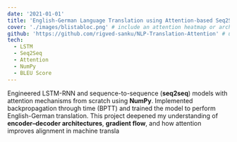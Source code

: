 ```yaml
---
date: '2021-01-01'
title: 'English-German Language Translation using Attention-based Seq2Seq'
cover: './images/blistabloc.png' # include an attention heatmap or architecture diagram
github: 'https://github.com/rigved-sanku/NLP-Translation-Attention' # update if different
tech:
  - LSTM
  - Seq2Seq
  - Attention
  - NumPy
  - BLEU Score
---
```


Engineered LSTM-RNN and sequence-to-sequence (**seq2seq**) models with attention mechanisms from scratch using **NumPy**. Implemented backpropagation through time (BPTT) and trained the model to perform English-German translation. This project deepened my understanding of **encoder–decoder architectures**, **gradient flow**, and how attention improves alignment in machine transla
